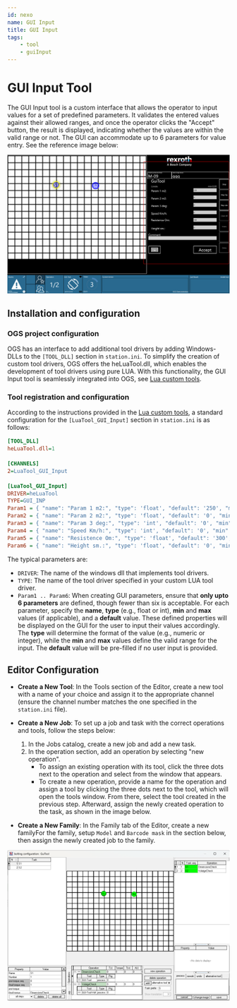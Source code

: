 ```yaml
---
id: nexo
name: GUI Input
title: GUI Input
tags:
    - tool
    - guiInput
---
```


# GUI Input Tool
 
The GUI Input tool is a custom interface that allows the operator to input values for a set of predefined parameters. It validates the entered values against their allowed ranges, and once the operator clicks the "Accept" button, the result is displayed, indicating whether the values are within the valid range or not. The GUI can accommodate up to 6 parameters for value entry. See the reference image below:
<!--should I add how result is saved in OGS?-->

![properties](resources/gui_input_UI.png)

## Installation and configuration

### OGS project configuration

OGS has an interface to add additional tool drivers by adding Windows-DLLs to the `[TOOL_DLL]` section in `station.ini`. To simplify the creation of custom tool drivers, OGS offers the heLuaTool.dll, which enables the development of tool drivers using pure LUA. With this functionality, the GUI Input tool is seamlessly integrated into OGS, see [Lua custom tools](../../v3/lua/customtools.md).

### Tool registration and configuration

According to the instructions provided in the [Lua custom tools](../../v3/lua/customtools.md), a standard configuration for the `[LuaTool_GUI_Input]` section in `station.ini` is as follows:


``` ini
[TOOL_DLL]
heLuaTool.dll=1 

[CHANNELS]
2=LuaTool_GUI_Input 

[LuaTool_GUI_Input]
DRIVER=heLuaTool
TYPE=GUI_INP
Param1 = { "name": "Param 1 m2:", "type": 'float', "default": '250', "min": '0', "max": '' }
Param2 = { "name": "Param 2 m2:", "type": 'float', "default": '0', "min": '-2000', "max": '2000' }
Param3 = { "name": "Param 3 deg:", "type": 'int', "default": '0', "min": '0.0', "max": '' }
Param4 = { "name": "Speed Km/h:", "type": 'int', "default": '0', "min": '0', "max": '' }
Param5 = { "name": "Resistence Om:", "type": 'float', "default": '300', "min": '0.0', "max": '' }
Param6 = { "name": "Height sm.:", "type": 'float', "default": '0', "min": '0.0', "max": '2000' }
```

The typical parameters are:

- `DRIVER`: The name of the windows dll that implements tool drivers.
- `TYPE`: The name of the tool driver specified in your custom LUA tool driver.
- `Param1 .. Param6`: When creating GUI parameters, ensure that **only upto 6 parameters** are defined, though fewer than six is acceptable. For each parameter, specify the **name**, **type** (e.g., float or int), **min** and **max** values (if applicable), and a **default** value. These defined properties will be displayed on the GUI for the user to input their values accordingly. The **type** will determine the format of the value (e.g., numeric or integer), while the **min** and **max** values define the valid range for the input. The **default** value will be pre-filled if no user input is provided.




## Editor Configuration

- **Create a New Tool**: In the Tools section of the Editor, create a new tool with a name of your choice and assign it to the appropriate channel (ensure the channel number matches the one specified in the `station.ini` file).

- **Create a New Job**: To set up a job and task with the correct operations and tools, follow the steps below:

  1. In the Jobs catalog, create a new job and add a new task.
  2. In the operation section, add an operation by selecting "new operation".
     - To assign an existing operation with its tool, click the three dots next to the operation and select from the window that appears.
     - To create a new operation, provide a name for the operation and assign a tool by clicking the three dots next to the tool, which will open the tools window. From there, select the tool created in the previous step. Afterward, assign the newly created operation to the task, as shown in the image below.

- **Create a New Family**: In the Family tab of the Editor, create a new familyFor the family, setup `Model` and `Barcode mask` in the section below, then assign the newly created job to the family.


![gui_input_job](resources/gui_input_job.png)



<!--Result Display Section?-->




